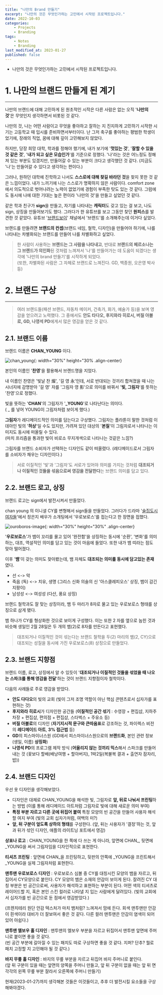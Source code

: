 ```yaml
---
title: "나만의 Brand 만들기"
excerpt: "나만의 것은 무엇인가하는 고민에서 시작된 프로젝트입니다."
date: 2022-10-03
categories:
    - Projects
    - Branding
tags:
    - Notes
    - Branding
last_modified_at: 2023-01-27
published: false
---
```

- 나만의 것은 무엇인가하는 고민에서 시작된 프로젝트입니다.

# 1. 나만의 브랜드 만들게 된 계기  
- - -
나만의 브랜드에 대해 고민하게 된 원초적인 시작은 다른 사람은 없는 오직 '**나만의 것**'은 무엇인지 생각하면서 비롯된 것 같다.

나만의 것, 나는 어떤 사람이고 무엇을 좋아하고 잘하는 지 진지하게 고민하기 시작한 시기는 고등학교 때 입시를 준비하면서부터이다. 난 그저 축구를 좋아하는 평범한 학생이었기에, 장래의 직업, 꿈에 대해 깊이 고민해보지 않았다. 

하지만, 당장 희망 대학, 학과를 정해야 했기에, 내가 보기에 '**멋있는 것**', '**잘할 수 있을 것 같은 것**', '**내가 되고 싶은 모습인가**'를 기준으로 정했다. '나'라는 것은 어느정도 정해져 있는 부분도 있겠지만, 만들어갈 수 있는 부분이 크다고 생각했던 것 같다. (지금도 '나'는 만들어갈 수 있다고 생각하는 편이다.) 

그러나, 원하던 대학에 진학하고 나서도 **스스로에 대해 찾길 바라던 것**을 찾지 못한 것 같은 느낌이었다. 내가 느끼기에 나는 스스로가 명확하지 않은 사람이다. comfort zone에서 의도적으로 벗어나려는 노력이 없었기에 경험이 부족한 탓도 있는 것 같다. 그럼에도 동시에 나에 대한 기대는 높은 편이라 '나만의 것'을 만들고 싶었던 것 같다.

같은 학과 친구가 **sign**을 만들고, 자기를 나타내는 **캐릭터**도 갖고 있는 걸 보고, 나도 sign, 상징을 만들어보기도 했다. 그러다가 한 유튜브를 보고 그동안 찾던 **원피스**를 발견한 것 같았다. 유튜브 '[브랜드보이](https://www.youtube.com/@brandboy7882)' 채널에서 '브랜드'를 소개해주는데 이거다 싶었다.

브랜드를 만들려면 **브랜드의 컨셉**(브랜드 네임, 철학, 디자인)을 만들어야 하기에, 나를 나타내는 차별화되는 브랜드를 만들어 나를 차별화하고 싶었다. 

> 한 사람이 사용하는 **브랜드는 그 사람을 나타내고**, 반대로 **브랜드의 페르소나는 그 브랜드가 의인화**된 것처럼 느껴져서 '나'를 만들어가는 데 도움이 되겠다는 생각에 '나만의 brand 만들기'를 시작하게 되었다.  
(또한, 차별화된 사람은 그 자체로 브랜드로 느껴진다. GD, 백종원, 오은영 박사 등)
  
# 2. 브랜드 구상  
- - -
> 여러 브랜드들(패션 브랜드, 자동차 메이커, 건축가, 화가, 예술가 등)을 보며 영감을 얻으려고 노력했다. 그 중에서도 **안도 타다오, 후지와라 히로시, 버질 아블로, GD, 나영석 PD**에게서 많은 영감을 얻은 것 같다.

## 2.1. 브랜드 이름  
브랜드 이름은 **CHAN_YOUNG** 이다.  

![chan_young](/assets/images/chan_young.jpg){: width="30%" height="30% .align-center}


본인의 이름인 '**찬영**'을 활용해서 브랜드명을 지었다.

내 이름인 찬영은 '빛날 찬 燦', '길 영 永'인데, 서로 반대되는 것끼리 합쳐졌을 때 나는 시너지에 감명받아 '길 영' 자를 '그림자 영 影'으로 의미를 바꿔서 '**빛, 그림자**'를 뜻하는 '찬영'으로 정했다.

빛을 뜻하는 '**CHAN**'의 그림자가 '**_YOUNG**'로 나타난다는 의미다.  
( _ 를 넣어 YOUNG이 그림자처럼 보이게 했다.) 

**그림자**가 레디메이드적인 의미를 담는다고 구상했다. 그림자는 플라톤이 말한 것처럼 이데아인 빛의 '**허상**'일 수도 있지만, 가려져 있던 대상의 '**본질**'이 그림자로서 나타나는 이미지도 동시에 떠올릴 수 있다.  
(마치 프리즘을 통과한 빛이 비로소 무지개색으로 나타나는 것같은 느낌?)

그림자를 브랜드 소비자가 선택하는 디자인도 같이 떠올렸다. (레디메이드로서 그림자를 소비자가 채우는 디자인이다.)

> 서로 이질적인 '빛'과 '그림자'도 서로가 있어야 의미를 가지는 것처럼 **대조되거나 이질적인 것들을 섞음으로써 영감을 전달한다**는 브랜드 의미를 담고 있다.

## 2.2. 브랜드 로고, 상징  
브랜드 로고는 sign에서 발전시켜서 만들었다.  

chan young 의 이니셜 CY를 변형해서 sign들을 만들었다. 그러다가 드라마 '[술집도시여자들](https://www.youtube.com/shorts/18lt_Cvg7mA)'에서 정은지 배우가 소개팅에서 '우로보로스'를 접는다고 한 장면을 접했다. 

![ouroboros-image](/assets/images/Ouroboros-image.svg){: width="30%" height="30%" .align-center}

'**우로보로스**'가 뱀이 꼬리를 물고 있어 '완전함'을 상징하는 동시에 '순환', '변화'를 의미하는, 대조, 역설적인 의미를 담고 있는 것이 마음에 들었다. 또한 내가 뱀 띠라는 점도 맞아 떨어졌다.

이후 '**뱀**'이 갖는 의미도 찾아봤는데, 뱀 자체도 **대조되는 의미를 동시에 담고있는 존재**였다.  
- 선 <-> 악  
- 죽음 (독) <-> 치유, 생명 (그리스 신화 의술의 신 '아스클레피오스' 상징, 뱀이 감긴 지팡이)  
- 남성성 <-> 여성성 (다산, 풍요 상징)

브랜드 철학과도 잘 맞는 상징이라, 뱀 두 마리가 8자로 물고 있는 우로보로스 형태를 상징으로 삼게 됐다.

뱀 하나가 CY를 형상화한 것으로 보이게 구성했다. 이는 또한 2 자를 옆으로 눕힌 것과 비슷해 생일인 2월 28일은 두 개의 뱀(2)로 8자를 만든다고 표현했다.

> 대조되거나 이질적인 것이 섞는다는 브랜드 철학을 두(2) 마리의 뱀(2, CY)으로 대조되는 성질을 동시에 가진 우로보로스(8) 상징으로 만들었다.

## 2.3. 브랜드 지향점  
브랜드 이름, 로고, 상징에서 알 수 있듯이 '**대조되거나 이질적인 것들을 섞었을 때 나오는 스파크를 통해 영감을 전달**'하는 것이 브랜드 지향점이자 철학이다.

다음의 사례들로 주로 영감을 받았다.
- **안도 다다오**의 빛의 교회 (빛이 그저 조명 역할이 아닌 핵심 콘텐츠로서 십자가를 표현하는 것)  
- **후지와라 히로시**가 디자인한 공간들 (**이질적인 공간 섞기** : 수영장 + 편집샵, 지하주차장 + 편집샵, 편의점 + 편집샵, 스타벅스 + 주유소 등)  
- **버질 아블로**의 디자인 (**자기지시적 문구와 큰따움표**로 강조하는 것, 파이렉스 비전의 **레디메이드 아트**, **3% 접근법** 등)  
- **GD**의 피스마이너스원 (GD에서 피스마이너스원으로의 **브랜드화**, 본인 관련 정보(생일, 이름) **상징화**)   
- **나영석 PD**의 프로그램 제작 방식 (**어올리지 않는 것끼리 믹스**해서 스파크를 만들어내는 것 (꽃보다 할배(배낭여행 + 할아버지), 1박2일(복불복 결과 + 출연자 잠자리, 밥))


## 2.4. 브랜드 디자인  
우선 옷 디자인을 생각해보았다. 

- 디자인은 대체로 CHAN_YOUNG을 해석한 빛, 그림자로 **앞, 뒤로 나눠서 프린팅**하는 방법 (이를 통해 레디메이드 아트처럼 그림자로 빛에 대해 새로운 의미 부여)  
- **특정 부분 자르고 다른 곳에 뒤집어 붙여** 특정 모양의 빈 공간을 만들어 사용자 해석할 여지 부여 (빛의 교회 십자가처럼, 여백의 미?)  
- **앞, 뒤 구분이 엎도록 상하의 형태**를 구성한다. (앞, 뒤는 사용자가 '결정'하는 것, 앞과 뒤가 섞인 디자인, 애플의 라이트닝 포트에서 영감)

**상표나 로고** : CHAN_YOUNG을 한 쪽에 다 쓰는 게 아니라, 앞면에 CHAN_, 뒷면에 _YOUNG을 써서 그림자임을 디자인적으로 표현한다.

**티셔츠 프린팅** : 앞면에 CHAN_을 프린팅하고, 뒷판의 안쪽에 _YOUNG을 프린트해서 _YOUNG을 실제 그림자처럼 표현한다.

**맨투맨 우로보로스 디자인** : 우로보로스 심볼 중 CY를 대칭시킨 모양의 뱀을 자르고, 뒤집어서 CY모양으로 붙인다. CY 모양의 뱀은 소재의 안감이 보이게 된다. 잘려진 CY 대칭 부분은 빈 공간으로써, 사용자가 해석하고 표현하는 부분이 된다. 어떤 색의 티셔츠로 레이어드할 지, 혹은 본인 스킨 컬러로 나타낼 지 입는 사람에게 달려있다. (빛의 교회에서 십자가를 빈 공간으로 둔 점에서 영감받았다.)   

(프렌치테리 원단 안감 텍스처가 마치 뱀처럼? 느껴져서 맘에 든다. 회색 맨투맨만 안감이 흰색이라 대비가 더 잘보여서 좋은 것 같다. 다른 컬러 맨투맨은 안감이 염색이 되어있어 아쉽다.)

**맨투맨 엘보우 홀 디자인** : 맨투맨의 엘보우 부분을 자르고 뒤집어서 맨투맨 앞면에 주머니로 붙이면 좋을 것 같다.  
(빈 공간 부분에 갈아낄 수 있는 패치도 따로 구상하면 좋을 것 같다. 지퍼? 단추? 뭘로 패치 고정할 지 고민해야 될 것 같다.)

**바지 무릎 홀 디자인** : 바지의 무릎 부분을 자르고 뒤집어 바지 주머니로 붙인다.  
(앞 뒤 구분이 있을 때는 앞면의 양쪽을 주머니 만들고, 앞 뒤 구분이 없을 때는 앞 뒤 면 각각의 왼쪽 무릎 부분 잘라서 오른쪽에 주머니 만들기)


현재(2023-01-27)까지 생각해본 것들은 이것들이고, 추후 더 발전시킬 요소들을 구상해봐야겠다.